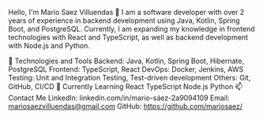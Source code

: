 Hello, I'm Mario Saez Villuendas 👋
I am a software developer with over 2 years of experience in backend development using Java, Kotlin, Spring Boot, and PostgreSQL. Currently, I am expanding my knowledge in frontend technologies with React and TypeScript, as well as backend development with Node.js and Python.

🚀 Technologies and Tools
Backend: Java, Kotlin, Spring Boot, Hibernate, PostgreSQL
Frontend: TypeScript, React
DevOps: Docker, Jenkins, AWS
Testing: Unit and Integration Testing, Test-driven development
Others: Git, GitHub, CI/CD
🌱 Currently Learning
React
TypeScript
Node.js
Python
📫 Contact Me
LinkedIn: linkedin.com/in/mario-sáez-2a9094109
Email: mariosaezvilluendas@gmail.com
GitHub: https://github.com/mariosaez/
